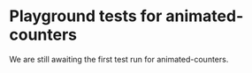 # Playground tests for animated-counters
We are still awaiting the first test run for animated-counters.
